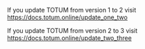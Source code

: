 If you update TOTUM from version 1 to 2 visit https://docs.totum.online/update_one_two

If you update TOTUM from version 2 to 3 visit https://docs.totum.online/update_two_three
